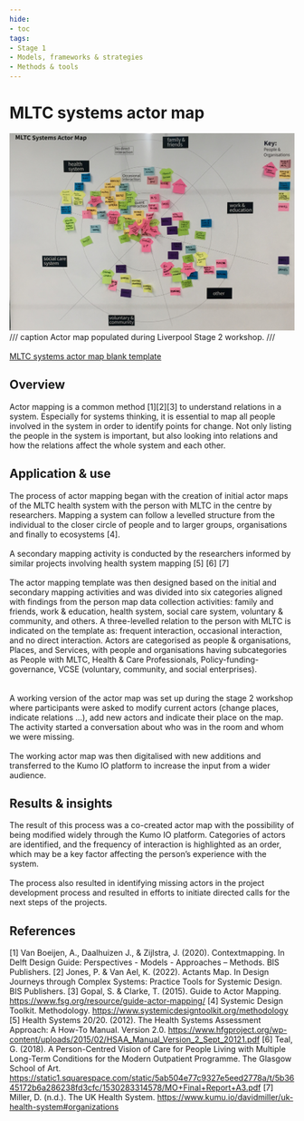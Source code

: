 ```yaml
---
hide:
- toc
tags:
- Stage 1
- Models, frameworks & strategies
- Methods & tools
---
```


# MLTC systems actor map

![actor map](../assets/actor-map.jpg)
/// caption
Actor map populated during Liverpool Stage 2 workshop.
///
<br><br>
[MLTC systems actor map blank template](../assets/actor_map_template.pdf)

## Overview
Actor mapping is a common method [1][2][3] to understand relations in a system. Especially for systems thinking, it is essential to map all people involved in the system in order to identify points for change. Not only listing the people in the system is important, but also looking into relations and how the relations affect the whole system and each other. 

## Application & use
The process of actor mapping began with the creation of initial actor maps of the MLTC health system with the person with MLTC in the centre by researchers. Mapping a system can follow a levelled structure from the individual to the closer circle of people and to larger groups, organisations and finally to ecosystems [4]. 
<br><br> 
A secondary mapping activity is conducted by the researchers informed by similar projects involving health system mapping [5] [6] [7]
<br><br> 
The actor mapping template was then designed based on the initial and secondary mapping activities and was divided into six categories aligned with findings from the person map data collection activities: family and friends, work & education, health system, social care system, voluntary & community, and others. A three-levelled relation to the person with MLTC is indicated on the template as: frequent interaction, occasional interaction, and no direct interaction. Actors are categorised as people & organisations, Places, and Services, with people and organisations having subcategories as People with MLTC, Health & Care Professionals, Policy-funding-governance, VCSE (voluntary, community, and social enterprises).  
<br><br> 
A working version of the actor map was set up during the stage 2 workshop where participants were asked to modify current actors (change places, indicate relations …), add new actors and indicate their place on the map. The activity started a conversation about who was in the room and whom we were missing. 
<br><br> 
The working actor map was then digitalised with new additions and transferred to the Kumo IO platform to increase the input from a wider audience. 

## Results & insights
The result of this process was a co-created actor map with the possibility of being modified widely through the Kumo IO platform. Categories of actors are identified, and the frequency of interaction is highlighted as an order, which may be a key factor affecting the person’s experience with the system.
<br><br> 
The process also resulted in identifying missing actors in the project development process and resulted in efforts to initiate directed calls for the next steps of the projects. 

## References
[1] Van Boeijen, A., Daalhuizen J., & Zijlstra, J. (2020). Contextmapping. In Delft Design Guide: Perspectives - Models - Approaches – Methods. BIS Publishers. 
[2] Jones, P. & Van Ael, K. (2022). Actants Map. In Design Journeys through Complex Systems: Practice Tools for Systemic Design. BIS Publishers. 
[3] Gopal, S. & Clarke, T. (2015). Guide to Actor Mapping. https://www.fsg.org/resource/guide-actor-mapping/ 
[4] Systemic Design Toolkit. Methodology. https://www.systemicdesigntoolkit.org/methodology
[5] Health Systems 20/20. (2012). The Health Systems Assessment Approach: A How-To Manual. Version 2.0. https://www.hfgproject.org/wp-content/uploads/2015/02/HSAA_Manual_Version_2_Sept_20121.pdf
[6] Teal, G. (2018). A Person-Centred Vision of Care for People Living with Multiple Long-Term Conditions for the Modern Outpatient Programme. The Glasgow School of Art. https://static1.squarespace.com/static/5ab504e77c9327e5eed2778a/t/5b3645172b6a286238fd3cfc/1530283314578/MO+Final+Report+A3.pdf
[7] Miller, D. (n.d.). The UK Health System. https://www.kumu.io/davidmiller/uk-health-system#organizations


